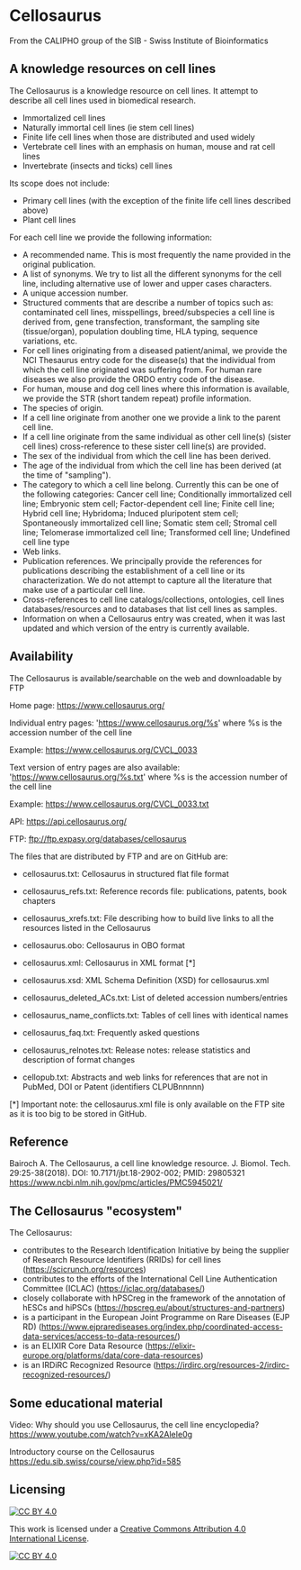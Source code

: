 Cellosaurus
===========

From the CALIPHO group of the SIB - Swiss Institute of Bioinformatics

## A knowledge resources on cell lines

The Cellosaurus is a knowledge resource on cell lines. It attempt to describe all cell lines used in biomedical research.

 - Immortalized cell lines
 - Naturally immortal cell lines (ie stem cell lines)
 - Finite life cell lines when those are distributed and used widely
 - Vertebrate cell lines with an emphasis on human, mouse and rat cell lines
 - Invertebrate (insects and ticks) cell lines

Its scope does not include:

 - Primary cell lines (with the exception of the finite life cell lines described above)
 - Plant cell lines

For each cell line we provide the following information:

- A recommended name. This is most frequently the name provided in the original publication.
- A list of synonyms. We try to list all the different synonyms for the cell line, including alternative use of lower and upper cases characters.
- A unique accession number.
- Structured comments that are describe a number of topics such as: contaminated cell lines, misspellings, breed/subspecies a cell line is derived from, gene transfection, transformant, the sampling site (tissue/organ), population doubling time, HLA typing, sequence variations, etc.
- For cell lines originating from a diseased patient/animal, we provide the NCI Thesaurus entry code for the disease(s) that the individual from which the cell line originated was suffering from. For human rare diseases we also provide the ORDO entry code of the disease.
- For human, mouse and dog cell lines where this information is available, we provide the STR (short tandem repeat) profile information.
- The species of origin.
- If a cell line originate from another one we provide a link to the parent cell line.
- If a cell line originate from the same individual as other cell line(s) (sister cell lines) cross-reference to these sister cell line(s) are provided.
- The sex of the individual from which the cell line has been derived.
- The age of the individual from which the cell line has been derived (at the time of "sampling").
- The category to which a cell line belong. Currently this can be one of the following categories: Cancer cell line; Conditionally immortalized cell line; Embryonic stem cell; Factor-dependent cell line; Finite cell line; Hybrid cell line; Hybridoma; Induced pluripotent stem cell; Spontaneously immortalized cell line; Somatic stem cell; Stromal cell line; Telomerase immortalized cell line; Transformed cell line; Undefined cell line type
- Web links.
- Publication references. We principally provide the references for publications describing the establishment of a cell line or its characterization. We do not attempt to capture all the literature that make use of a particular cell line.
- Cross-references to cell line catalogs/collections, ontologies, cell lines databases/resources and to databases that list cell lines as samples.
- Information on when a Cellosaurus entry was created, when it was last updated and which version of the entry is currently available.

## Availability

The Cellosaurus is available/searchable on the web and downloadable by FTP

Home page:
https://www.cellosaurus.org/

Individual entry pages: 'https://www.cellosaurus.org/%s' where %s is the accession number of the cell line

Example:
https://www.cellosaurus.org/CVCL_0033

Text version of entry pages are also available: 'https://www.cellosaurus.org/%s.txt' where %s is the accession number of the cell line

Example:
https://www.cellosaurus.org/CVCL_0033.txt

API:
https://api.cellosaurus.org/

FTP: 
ftp://ftp.expasy.org/databases/cellosaurus

The files that are distributed by FTP and are on GitHub are:

- cellosaurus.txt: Cellosaurus in structured flat file format
- cellosaurus_refs.txt: Reference records file: publications, patents, book chapters
- cellosaurus_xrefs.txt: File describing how to build live links to all the resources listed in the Cellosaurus

- cellosaurus.obo: Cellosaurus in OBO format

- cellosaurus.xml: Cellosaurus in XML format [*]
- cellosaurus.xsd: XML Schema Definition (XSD) for cellosaurus.xml

- cellosaurus_deleted_ACs.txt: List of deleted accession numbers/entries
- cellosaurus_name_conflicts.txt: Tables of cell lines with identical names
- cellosaurus_faq.txt: Frequently asked questions
- cellosaurus_relnotes.txt: Release notes: release statistics and description of format changes

- cellopub.txt: Abstracts and web links for references that are not in PubMed, DOI or Patent (identifiers CLPUBnnnnn)

[*] Important note: the cellosaurus.xml file is only available on the FTP site as it is too big to be stored in GitHub.

## Reference

Bairoch A.
The Cellosaurus, a cell line knowledge resource.
J. Biomol. Tech. 29:25-38(2018).
DOI: 10.7171/jbt.18-2902-002; PMID: 29805321
https://www.ncbi.nlm.nih.gov/pmc/articles/PMC5945021/

## The Cellosaurus "ecosystem"

The Cellosaurus:

* contributes to the Research Identification Initiative by being the supplier of Research Resource Identifiers (RRIDs) for cell lines (https://scicrunch.org/resources)
* contributes to the efforts of the International Cell Line Authentication Committee (ICLAC) (https://iclac.org/databases/)
* closely collaborate with hPSCreg in the framework of the annotation of hESCs and hiPSCs (https://hpscreg.eu/about/structures-and-partners)
* is a participant in the European Joint Programme on Rare Diseases (EJP RD) (https://www.ejprarediseases.org/index.php/coordinated-access-data-services/access-to-data-resources/)
* is an ELIXIR Core Data Resource (https://elixir-europe.org/platforms/data/core-data-resources)
* is an IRDiRC Recognized Resource (https://irdirc.org/resources-2/irdirc-recognized-resources/)

## Some educational material

Video: Why should you use Cellosaurus, the cell line encyclopedia?
https://www.youtube.com/watch?v=xKA2AleIe0g

Introductory course on the Cellosaurus
https://edu.sib.swiss/course/view.php?id=585

## Licensing

[![CC BY 4.0][cc-by-shield]][cc-by]

This work is licensed under a [Creative Commons Attribution 4.0 International
License][cc-by].

[![CC BY 4.0][cc-by-image]][cc-by]

[cc-by]: http://creativecommons.org/licenses/by/4.0/
[cc-by-image]: https://i.creativecommons.org/l/by/4.0/88x31.png
[cc-by-shield]: https://img.shields.io/badge/License-CC%20BY%204.0-lightgrey.svg
